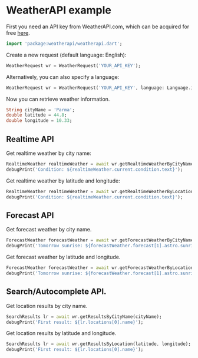 # WeatherAPI example

First you need an API key from WeatherAPI.com, which can be acquired for free [here](https://www.weatherapi.com/signup.aspx/).

```dart
import 'package:weatherapi/weatherapi.dart';
```

Create a new request (default language: English):

```dart
WeatherRequest wr = WeatherRequest('YOUR_API_KEY');
```

Alternatively, you can also specify a language:

```dart
WeatherRequest wr = WeatherRequest('YOUR_API_KEY', language: Language.italian);
```

Now you can retrieve weather information.

```dart
String cityName = 'Parma';
double latitude = 44.8;
double longitude = 10.33;
```

## Realtime API

Get realtime weather by city name:

```dart
RealtimeWeather realtimeWeather = await wr.getRealtimeWeatherByCityName(cityName);
debugPrint('Condition: ${realtimeWeather.current.condition.text}');
```

Get realtime weather by latitude and longitude:

```dart
RealtimeWeather realtimeWeather = await wr.getRealtimeWeatherByLocation(latitude, longitude);
debugPrint('Condition: ${realtimeWeather.current.condition.text}');
```

## Forecast API

Get forecast weather by city name.

```dart
ForecastWeather forecastWeather = await wr.getForecastWeatherByCityName(cityName);
debugPrint('Tomorrow sunrise: ${forecastWeather.forecast[1].astro.sunrise}');
```

Get forecast weather by latitude and longitude.

```dart
ForecastWeather forecastWeather = await wr.getForecastWeatherByLocation(latitude, longitude);
debugPrint('Tomorrow sunrise: ${forecastWeather.forecast[1].astro.sunrise}');
```

## Search/Autocomplete API.

Get location results by city name.

```dart
SearchResults lr = await wr.getResultsByCityName(cityName);
debugPrint('First result: ${lr.locations[0].name}');
```

Get location results by latitude and longitude.

```dart
SearchResults lr = await wr.getResultsByLocation(latitude, longitude);
debugPrint('First result: ${lr.locations[0].name}');
```
